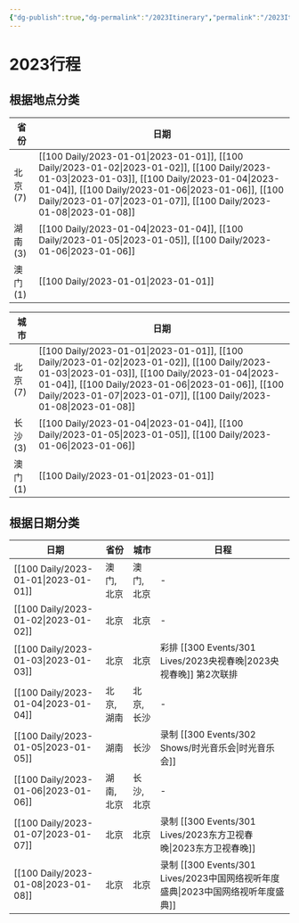 ```yaml
---
{"dg-publish":true,"dg-permalink":"/2023Itinerary","permalink":"/2023Itinerary/","title":"2023行程"}
---
```


# 2023行程

## 根据地点分类

| 省份     | 日期                                                                                                                                                                                                                                                                                            |
| ------ | --------------------------------------------------------------------------------------------------------------------------------------------------------------------------------------------------------------------------------------------------------------------------------------------- |
| 北京 (7) | [[100 Daily/2023-01-01\|2023-01-01]], [[100 Daily/2023-01-02\|2023-01-02]], [[100 Daily/2023-01-03\|2023-01-03]], [[100 Daily/2023-01-04\|2023-01-04]], [[100 Daily/2023-01-06\|2023-01-06]], [[100 Daily/2023-01-07\|2023-01-07]], [[100 Daily/2023-01-08\|2023-01-08]] |
| 湖南 (3) | [[100 Daily/2023-01-04\|2023-01-04]], [[100 Daily/2023-01-05\|2023-01-05]], [[100 Daily/2023-01-06\|2023-01-06]]                                                                                                                                                                     |
| 澳门 (1) | [[100 Daily/2023-01-01\|2023-01-01]]                                                                                                                                                                                                                                                       |


| 城市     | 日期                                                                                                                                                                                                                                                                                            |
| ------ | --------------------------------------------------------------------------------------------------------------------------------------------------------------------------------------------------------------------------------------------------------------------------------------------- |
| 北京 (7) | [[100 Daily/2023-01-01\|2023-01-01]], [[100 Daily/2023-01-02\|2023-01-02]], [[100 Daily/2023-01-03\|2023-01-03]], [[100 Daily/2023-01-04\|2023-01-04]], [[100 Daily/2023-01-06\|2023-01-06]], [[100 Daily/2023-01-07\|2023-01-07]], [[100 Daily/2023-01-08\|2023-01-08]] |
| 长沙 (3) | [[100 Daily/2023-01-04\|2023-01-04]], [[100 Daily/2023-01-05\|2023-01-05]], [[100 Daily/2023-01-06\|2023-01-06]]                                                                                                                                                                     |
| 澳门 (1) | [[100 Daily/2023-01-01\|2023-01-01]]                                                                                                                                                                                                                                                       |


## 根据日期分类

| 日期                                      | 省份     | 城市     | 日程                    |
| --------------------------------------- | ------ | ------ | --------------------- |
| [[100 Daily/2023-01-01\|2023-01-01]] | 澳门, 北京 | 澳门, 北京 | \-                    |
| [[100 Daily/2023-01-02\|2023-01-02]] | 北京     | 北京     | \-                    |
| [[100 Daily/2023-01-03\|2023-01-03]] | 北京     | 北京     | 彩排 [[300 Events/301 Lives/2023央视春晚\|2023央视春晚]] 第2次联排 |
| [[100 Daily/2023-01-04\|2023-01-04]] | 北京, 湖南 | 北京, 长沙 | \-                    |
| [[100 Daily/2023-01-05\|2023-01-05]] | 湖南     | 长沙     | 录制 [[300 Events/302 Shows/时光音乐会\|时光音乐会]]          |
| [[100 Daily/2023-01-06\|2023-01-06]] | 湖南, 北京 | 长沙, 北京 | \-                    |
| [[100 Daily/2023-01-07\|2023-01-07]] | 北京     | 北京     | 录制 [[300 Events/301 Lives/2023东方卫视春晚\|2023东方卫视春晚]]     |
| [[100 Daily/2023-01-08\|2023-01-08]] | 北京     | 北京     | 录制 [[300 Events/301 Lives/2023中国网络视听年度盛典\|2023中国网络视听年度盛典]] |

